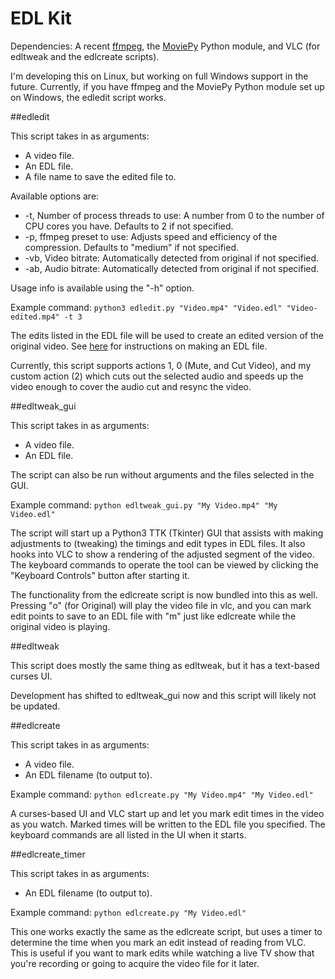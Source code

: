 EDL Kit
=======

Dependencies: A recent [ffmpeg](http://www.ffmpeg.org/download.html), the [MoviePy](https://github.com/Zulko/moviepy) Python module, and VLC (for edltweak and the edlcreate scripts).

I'm developing this on Linux, but working on full Windows support in the future. Currently, if you have ffmpeg and the MoviePy Python module set up on Windows, the edledit script works.

##edledit

This script takes in as arguments:
* A video file.
* An EDL file.
* A file name to save the edited file to.

Available options are:
* -t, Number of process threads to use: A number from 0 to the number of CPU cores you have. Defaults to 2 if not specified.
* -p, ffmpeg preset to use: Adjusts speed and efficiency of the compression. Defaults to "medium" if not specified.
* -vb, Video bitrate: Automatically detected from original if not specified.
* -ab, Audio bitrate: Automatically detected from original if not specified.

Usage info is available using the "-h" option.

Example command: `python3 edledit.py "Video.mp4" "Video.edl" "Video-edited.mp4" -t 3`

The edits listed in the EDL file will be used to create an edited version of the original video.
See [here](http://www.mplayerhq.hu/DOCS/HTML/en/edl.html) for instructions on making an EDL file.

Currently, this script supports actions 1, 0 (Mute, and Cut Video), and my custom action (2) which 
cuts out the selected audio and speeds up the video enough to cover the audio cut and resync the video.


##edltweak_gui

This script takes in as arguments:
* A video file.
* An EDL file.

The script can also be run without arguments and the files selected in the GUI.

Example command: `python edltweak_gui.py "My Video.mp4" "My Video.edl"`

The script will start up a Python3 TTK (Tkinter) GUI that assists with making adjustments to (tweaking)
the timings and edit types in EDL files. It also hooks into VLC to show a rendering of the adjusted segment of the video.
The keyboard commands to operate the tool can be viewed by clicking the "Keyboard Controls" button after starting it.

The functionality from the edlcreate script is now bundled into this as well. Pressing "o" (for Original) will
play the video file in vlc, and you can mark edit points to save to an EDL file with "m" just like edlcreate while
the original video is playing.


##edltweak

This script does mostly the same thing as edltweak, but it has a text-based curses UI.

Development has shifted to edltweak_gui now and this script will likely not be updated.


##edlcreate

This script takes in as arguments:
* A video file.
* An EDL filename (to output to).

Example command: `python edlcreate.py "My Video.mp4" "My Video.edl"`

A curses-based UI and VLC start up and let you mark edit times in the video as you watch. Marked times will
be written to the EDL file you specified. The keyboard commands are all listed in the UI when it starts.


##edlcreate_timer

This script takes in as arguments:
* An EDL filename (to output to).

Example command: `python edlcreate.py "My Video.edl"`

This one works exactly the same as the edlcreate script, but uses a timer to determine the time when you mark
an edit instead of reading from VLC. This is useful if you want to mark edits while watching a live TV show 
that you're recording or going to acquire the video file for it later.
